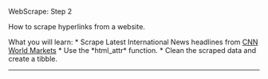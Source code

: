 <font class = "gemini-h2">WebScrape: Step 2</font>

<p class = "gemini-font">
How to scrape hyperlinks from a website.
</p>
What you will learn:
* Scrape Latest International News headlines from <a href="https://money.cnn.com/data/world_markets/asia/" target="_blank">CNN World Markets</a>
* Use the *html_attr* function.
* Clean the scraped data and create a tibble.

<hr>
